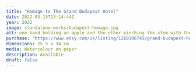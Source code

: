 ```yaml
---
title: "Homage to The Grand Budapest Hotel"
date: 2022-03-15T13:14:44Z
year: 2022
image: standalone-works/budapest-homage.jpg
alt: one hand holding an apple and the other pinching the stem with the fingers fanned out
purchase: "https://www.etsy.com/uk/listing/1268106743/grand-budapest-homage"
dimensions: 25.5 x 34 cm
media: Watercolour on paper
description: Available
draft: false
---
```


